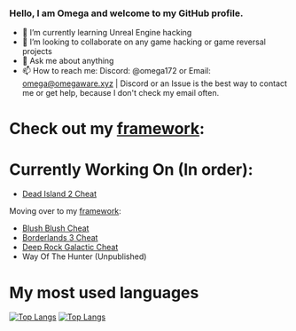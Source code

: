 ### Hello, I am Omega and welcome to my GitHub profile.

- 🌱 I’m currently learning Unreal Engine hacking
- 👯 I’m looking to collaborate on any game hacking or game reversal projects
- 💬 Ask me about anything
- 📫 How to reach me: Discord: @omega172 or Email: omega@omegaware.xyz | Discord or an Issue is the best way to contact me or get help, because I don't check my email often.

# Check out my [framework](https://github.com/Omega172/OmegaWare-Framework):

# Currently Working On (In order):
- [Dead Island 2 Cheat](https://github.com/Omega172/Dead-Island-2-Cheat)

Moving over to my [framework](https://github.com/Omega172/OmegaWare-Framework):
- [Blush Blush Cheat](https://github.com/Omega172/Blush-Blush-Cheat)
- [Borderlands 3 Cheat](https://github.com/Omega172/Borderlands-3-Cheat)
- [Deep Rock Galactic Cheat](https://github.com/Omega172/Deep-Rock-Galactic-Cheat)
- Way Of The Hunter (Unpublished)

# My most used languages
[![Top Langs](https://github-readme-stats-git-masterrstaa-rickstaa.vercel.app/api?username=Omega172&theme=dracula)](https://github.com/anuraghazra/github-readme-stats)
[![Top Langs](https://github-readme-stats-git-masterrstaa-rickstaa.vercel.app/api/top-langs/?username=Omega172&theme=dracula)](https://github.com/anuraghazra/github-readme-stats)
